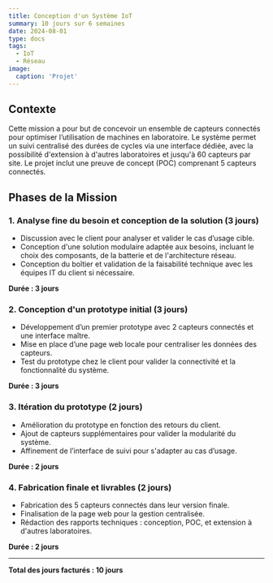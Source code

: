 ```yaml
---
title: Conception d'un Système IoT
summary: 10 jours sur 6 semaines
date: 2024-08-01
type: docs
tags:
  - IoT
  - Réseau
image:
  caption: 'Projet'
---
```


## Contexte
Cette mission a pour but de concevoir un ensemble de capteurs connectés pour optimiser l’utilisation de machines en laboratoire. Le système permet un suivi centralisé des durées de cycles via une interface dédiée, avec la possibilité d'extension à d'autres laboratoires et jusqu'à 60 capteurs par site. Le projet inclut une preuve de concept (POC) comprenant 5 capteurs connectés.

## Phases de la Mission

### 1. Analyse fine du besoin et conception de la solution (3 jours)
- Discussion avec le client pour analyser et valider le cas d’usage cible.
- Conception d'une solution modulaire adaptée aux besoins, incluant le choix des composants, de la batterie et de l'architecture réseau.
- Conception du boîtier et validation de la faisabilité technique avec les équipes IT du client si nécessaire.

**Durée : 3 jours**

### 2. Conception d'un prototype initial (3 jours)
- Développement d’un premier prototype avec 2 capteurs connectés et une interface maître.
- Mise en place d’une page web locale pour centraliser les données des capteurs.
- Test du prototype chez le client pour valider la connectivité et la fonctionnalité du système.

**Durée : 3 jours**

### 3. Itération du prototype (2 jours)
- Amélioration du prototype en fonction des retours du client.
- Ajout de capteurs supplémentaires pour valider la modularité du système.
- Affinement de l’interface de suivi pour s'adapter au cas d’usage.

**Durée : 2 jours**

### 4. Fabrication finale et livrables (2 jours)
- Fabrication des 5 capteurs connectés dans leur version finale.
- Finalisation de la page web pour la gestion centralisée.
- Rédaction des rapports techniques : conception, POC, et extension à d'autres laboratoires.

**Durée : 2 jours**

---

**Total des jours facturés : 10 jours**

